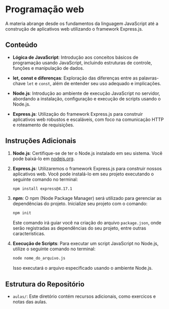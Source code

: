 
# Programação web

A materia abrange desde os fundamentos da linguagem JavaScript até a construção de aplicativos web utilizando o framework Express.js.

## Conteúdo

- **Lógica de JavaScript**: Introdução aos conceitos básicos de programação usando JavaScript, incluindo estruturas de controle, funções e manipulação de dados.

- **let, const e diferenças**: Exploração das diferenças entre as palavras-chave `let` e `const`, além de entender seu uso adequado e implicações.

- **Node.js**: Introdução ao ambiente de execução JavaScript no servidor, abordando a instalação, configuração e execução de scripts usando o Node.js.

- **Express.js**: Utilização do framework Express.js para construir aplicativos web robustos e escaláveis, com foco na comunicação HTTP e roteamento de requisições.

## Instruções Adicionais

1. **Node.js**: Certifique-se de ter o Node.js instalado em seu sistema. Você pode baixá-lo em [nodejs.org](https://nodejs.org/).

2. **Express.js**: Utilizaremos o framework Express.js para construir nossos aplicativos web. Você pode instalá-lo em seu projeto executando o seguinte comando no terminal:

   ```bash
   npm install express@4.17.1
   ```

3. **npm**: O npm (Node Package Manager) será utilizado para gerenciar as dependências do projeto. Inicialize seu projeto com o comando:

   ```bash
   npm init
   ```

   Este comando irá guiar você na criação do arquivo `package.json`, onde serão registradas as dependências do seu projeto, entre outras características.

4. **Execução de Scripts**: Para executar um script JavaScript no Node.js, utilize o seguinte comando no terminal:

   ```bash
   node nome_do_arquivo.js
   ```

   Isso executará o arquivo especificado usando o ambiente Node.js.

## Estrutura do Repositório

- `aulas/`: Este diretório contém recursos adicionais, como exercicos e notas das aulas.


